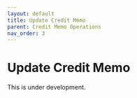 ```yaml
---
layout: default
title: Update Credit Memo
parent: Credit Memo Operations
nav_order: 3
---
```


# Update Credit Memo

This is under development.